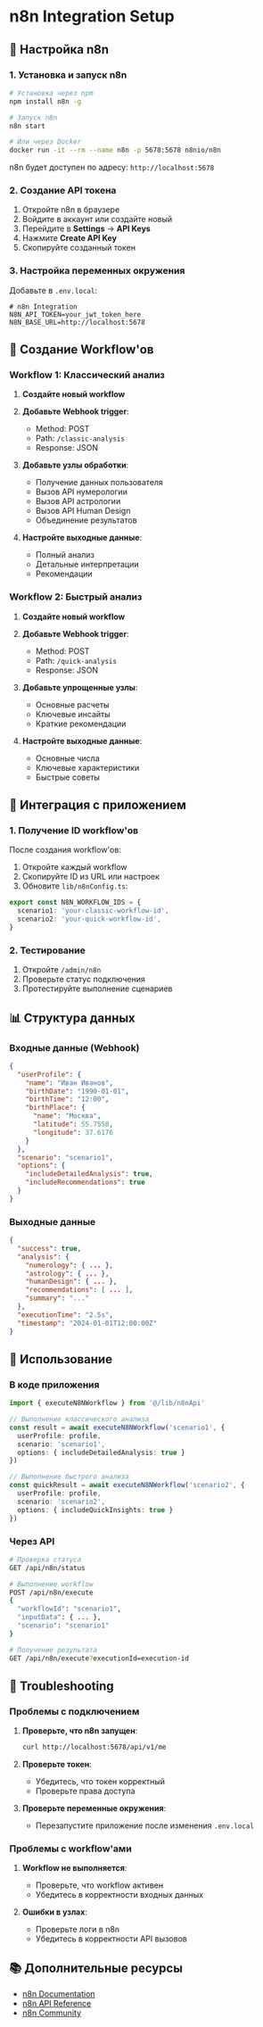 # n8n Integration Setup

## 🔧 Настройка n8n

### 1. Установка и запуск n8n

```bash
# Установка через npm
npm install n8n -g

# Запуск n8n
n8n start

# Или через Docker
docker run -it --rm --name n8n -p 5678:5678 n8nio/n8n
```

n8n будет доступен по адресу: `http://localhost:5678`

### 2. Создание API токена

1. Откройте n8n в браузере
2. Войдите в аккаунт или создайте новый
3. Перейдите в **Settings** → **API Keys**
4. Нажмите **Create API Key**
5. Скопируйте созданный токен

### 3. Настройка переменных окружения

Добавьте в `.env.local`:

```env
# n8n Integration
N8N_API_TOKEN=your_jwt_token_here
N8N_BASE_URL=http://localhost:5678
```

## 🎯 Создание Workflow'ов

### Workflow 1: Классический анализ

1. **Создайте новый workflow**
2. **Добавьте Webhook trigger**:
   - Method: POST
   - Path: `/classic-analysis`
   - Response: JSON

3. **Добавьте узлы обработки**:
   - Получение данных пользователя
   - Вызов API нумерологии
   - Вызов API астрологии
   - Вызов API Human Design
   - Объединение результатов

4. **Настройте выходные данные**:
   - Полный анализ
   - Детальные интерпретации
   - Рекомендации

### Workflow 2: Быстрый анализ

1. **Создайте новый workflow**
2. **Добавьте Webhook trigger**:
   - Method: POST
   - Path: `/quick-analysis`
   - Response: JSON

3. **Добавьте упрощенные узлы**:
   - Основные расчеты
   - Ключевые инсайты
   - Краткие рекомендации

4. **Настройте выходные данные**:
   - Основные числа
   - Ключевые характеристики
   - Быстрые советы

## 🔗 Интеграция с приложением

### 1. Получение ID workflow'ов

После создания workflow'ов:

1. Откройте каждый workflow
2. Скопируйте ID из URL или настроек
3. Обновите `lib/n8nConfig.ts`:

```typescript
export const N8N_WORKFLOW_IDS = {
  scenario1: 'your-classic-workflow-id',
  scenario2: 'your-quick-workflow-id',
}
```

### 2. Тестирование

1. Откройте `/admin/n8n`
2. Проверьте статус подключения
3. Протестируйте выполнение сценариев

## 📊 Структура данных

### Входные данные (Webhook)

```json
{
  "userProfile": {
    "name": "Иван Иванов",
    "birthDate": "1990-01-01",
    "birthTime": "12:00",
    "birthPlace": {
      "name": "Москва",
      "latitude": 55.7558,
      "longitude": 37.6176
    }
  },
  "scenario": "scenario1",
  "options": {
    "includeDetailedAnalysis": true,
    "includeRecommendations": true
  }
}
```

### Выходные данные

```json
{
  "success": true,
  "analysis": {
    "numerology": { ... },
    "astrology": { ... },
    "humanDesign": { ... },
    "recommendations": [ ... ],
    "summary": "..."
  },
  "executionTime": "2.5s",
  "timestamp": "2024-01-01T12:00:00Z"
}
```

## 🚀 Использование

### В коде приложения

```typescript
import { executeN8NWorkflow } from '@/lib/n8nApi'

// Выполнение классического анализа
const result = await executeN8NWorkflow('scenario1', {
  userProfile: profile,
  scenario: 'scenario1',
  options: { includeDetailedAnalysis: true }
})

// Выполнение быстрого анализа
const quickResult = await executeN8NWorkflow('scenario2', {
  userProfile: profile,
  scenario: 'scenario2',
  options: { includeQuickInsights: true }
})
```

### Через API

```bash
# Проверка статуса
GET /api/n8n/status

# Выполнение workflow
POST /api/n8n/execute
{
  "workflowId": "scenario1",
  "inputData": { ... },
  "scenario": "scenario1"
}

# Получение результата
GET /api/n8n/execute?executionId=execution-id
```

## 🔧 Troubleshooting

### Проблемы с подключением

1. **Проверьте, что n8n запущен**:
   ```bash
   curl http://localhost:5678/api/v1/me
   ```

2. **Проверьте токен**:
   - Убедитесь, что токен корректный
   - Проверьте права доступа

3. **Проверьте переменные окружения**:
   - Перезапустите приложение после изменения `.env.local`

### Проблемы с workflow'ами

1. **Workflow не выполняется**:
   - Проверьте, что workflow активен
   - Убедитесь в корректности входных данных

2. **Ошибки в узлах**:
   - Проверьте логи в n8n
   - Убедитесь в корректности API вызовов

## 📚 Дополнительные ресурсы

- [n8n Documentation](https://docs.n8n.io/)
- [n8n API Reference](https://docs.n8n.io/api/)
- [n8n Community](https://community.n8n.io/)



